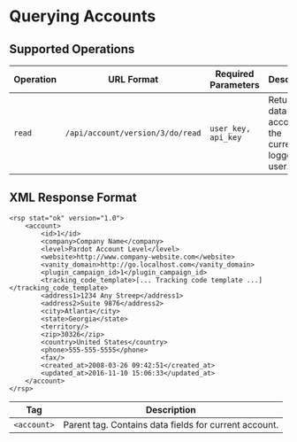 
# Querying Accounts


## Supported Operations<a name="71862-supported-operations" id="supported-operations"></a>

| **Operation** | **URL Format**                             | **Required Parameters** | **Description**  |
| ------------- | ------------------------------------------ | ----------------------- | -----------------|
| `read` | `/api/account/version/3/do/read` | `user_key, api_key` | Returns the data for the account of the currently logged in user. |


## XML Response Format

```
<rsp stat="ok" version="1.0">
    <account>
        <id>1</id>
        <company>Company Name</company>
        <level>Pardot Account Level</level>
        <website>http://www.company-website.com</website>
        <vanity_domain>http://go.localhost.com</vanity_domain>
        <plugin_campaign_id>1</plugin_campaign_id>
        <tracking_code_template>[... Tracking code template ...]</tracking_code_template>
        <address1>1234 Any Streep</address1>
        <address2>Suite 9876</address2>
        <city>Atlanta</city>
        <state>Georgia</state>
        <territory/>
        <zip>30326</zip>
        <country>United States</country>
        <phone>555-555-5555</phone>
        <fax/>
        <created_at>2008-03-26 09:42:51</created_at>
        <updated_at>2016-11-10 15:06:33</updated_at>
    </account>
</rsp>
```

| **Tag** | **Description** |
| ------- | --------------- |
| `<account>` | Parent tag. Contains data fields for current account.|
